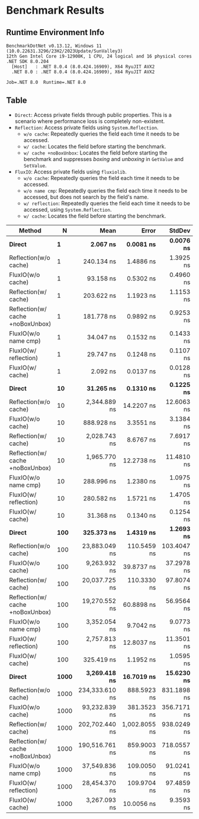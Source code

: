 # Benchmark Results
## Runtime Environment Info
```
BenchmarkDotNet v0.13.12, Windows 11 (10.0.22631.3296/23H2/2023Update/SunValley3)
12th Gen Intel Core i9-12900K, 1 CPU, 24 logical and 16 physical cores
.NET SDK 8.0.204
  [Host]   : .NET 8.0.4 (8.0.424.16909), X64 RyuJIT AVX2
  .NET 8.0 : .NET 8.0.4 (8.0.424.16909), X64 RyuJIT AVX2

Job=.NET 8.0  Runtime=.NET 8.0  
```

## Table
- `Direct`: Access private fields through public properties. This is a scenario where performance loss is completely non-existent.  
- `Reflection`: Access private fields using `System.Reflection`.  
  - `w/o cache`: Repeatedly queries the field each time it needs to be accessed.
  - `w/ cache`: Locates the field before starting the benchmark.
  - `w/ cache +noBoxUnbox`: Locates the field before starting the benchmark and suppresses *boxing* and *unboxing* in `GetValue` and `SetValue`.
- `FluxIO`: Access private fields using `fluxiolib`.  
  - `w/o cache`: Repeatedly queries the field each time it needs to be accessed.
  - `w/o name cmp`: Repeatedly queries the field each time it needs to be accessed, but does not search by the field's name.
  - `w/ reflection`: Repeatedly queries the field each time it needs to be accessed, using `System.Reflection`.
  - `w/ cache`: Locates the field before starting the benchmark.
  
| Method                                     | N    | Mean           | Error         | StdDev      |
|------------------------------------------- |----- |---------------:|--------------:|------------:|
| **Direct**                                     | **1**    |       **2.067 ns** |     **0.0081 ns** |   **0.0076 ns** |
| Reflection(w/o cache)                    | 1    |     240.134 ns |     1.4886 ns |   1.3925 ns |
| FluxIO(w/o cache)                        | 1    |      93.158 ns |     0.5302 ns |   0.4960 ns |
| Reflection(w/ cache)                     | 1    |     203.622 ns |     1.1923 ns |   1.1153 ns |
| Reflection(w/ cache +noBoxUnbox)         | 1    |     181.778 ns |     0.9892 ns |   0.9253 ns |
| FluxIO(w/o name cmp)                     | 1    |      34.047 ns |     0.1532 ns |   0.1433 ns |
| FluxIO(w/ reflection)                    | 1    |      29.747 ns |     0.1248 ns |   0.1107 ns |
| FluxIO(w/ cache)                         | 1    |       2.092 ns |     0.0137 ns |   0.0128 ns |
| **Direct**                                     | **10**   |      **31.265 ns** |     **0.1310 ns** |   **0.1225 ns** |
| Reflection(w/o cache)                    | 10   |   2,344.889 ns |    14.2207 ns |  12.6063 ns |
| FluxIO(w/o cache)                        | 10   |     888.928 ns |     3.3551 ns |   3.1384 ns |
| Reflection(w/ cache)                     | 10   |   2,028.743 ns |     8.6767 ns |   7.6917 ns |
| Reflection(w/ cache +noBoxUnbox)         | 10   |   1,965.770 ns |    12.2738 ns |  11.4810 ns |
| FluxIO(w/o name cmp)                     | 10   |     288.996 ns |     1.2380 ns |   1.0975 ns |
| FluxIO(w/ reflection)                    | 10   |     280.582 ns |     1.5721 ns |   1.4705 ns |
| FluxIO(w/ cache)                         | 10   |      31.368 ns |     0.1340 ns |   0.1254 ns |
| **Direct**                                     | **100**  |     **325.373 ns** |     **1.4319 ns** |   **1.2693 ns** |
| Reflection(w/o cache)                    | 100  |  23,883.049 ns |   110.5459 ns | 103.4047 ns |
| FluxIO(w/o cache)                        | 100  |   9,263.932 ns |    39.8737 ns |  37.2978 ns |
| Reflection(w/ cache)                     | 100  |  20,037.725 ns |   110.3330 ns |  97.8074 ns |
| Reflection(w/ cache +noBoxUnbox)         | 100  |  19,270.552 ns |    60.8898 ns |  56.9564 ns |
| FluxIO(w/o name cmp)                     | 100  |   3,352.054 ns |     9.7042 ns |   9.0773 ns |
| FluxIO(w/ reflection)                    | 100  |   2,757.813 ns |    12.8037 ns |  11.3501 ns |
| FluxIO(w/ cache)                         | 100  |     325.419 ns |     1.1952 ns |   1.0595 ns |
| **Direct**                                     | **1000** |   **3,269.418 ns** |    **16.7019 ns** |  **15.6230 ns** |
| Reflection(w/o cache)                    | 1000 | 234,333.610 ns |   888.5923 ns | 831.1898 ns |
| FluxIO(w/o cache)                        | 1000 |  93,232.839 ns |   381.3523 ns | 356.7171 ns |
| Reflection(w/ cache)                     | 1000 | 202,702.440 ns | 1,002.8055 ns | 938.0249 ns |
| Reflection(w/ cache +noBoxUnbox)         | 1000 | 190,516.761 ns |   859.9003 ns | 718.0557 ns |
| FluxIO(w/o name cmp)                     | 1000 |  37,549.836 ns |   109.0050 ns |  91.0241 ns |
| FluxIO(w/ reflection)                    | 1000 |  28,454.370 ns |   109.9704 ns |  97.4859 ns |
| FluxIO(w/ cache)                         | 1000 |   3,267.093 ns |    10.0056 ns |   9.3593 ns |
